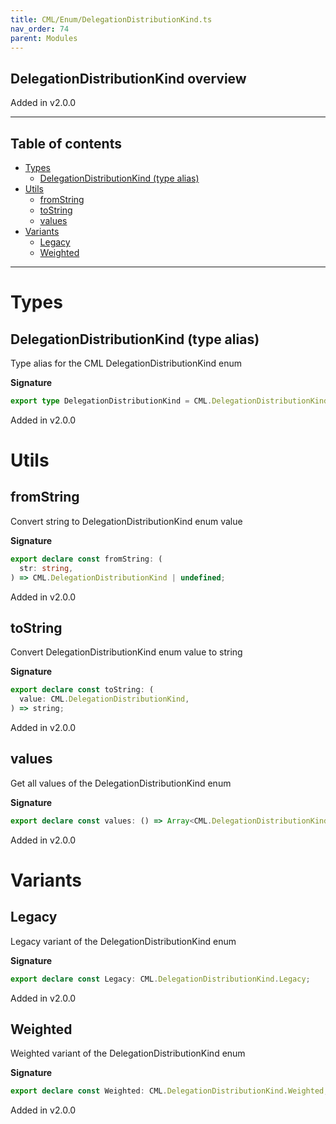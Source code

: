 ```yaml
---
title: CML/Enum/DelegationDistributionKind.ts
nav_order: 74
parent: Modules
---
```


## DelegationDistributionKind overview

Added in v2.0.0

---

<h2 class="text-delta">Table of contents</h2>

- [Types](#types)
  - [DelegationDistributionKind (type alias)](#delegationdistributionkind-type-alias)
- [Utils](#utils)
  - [fromString](#fromstring)
  - [toString](#tostring)
  - [values](#values)
- [Variants](#variants)
  - [Legacy](#legacy)
  - [Weighted](#weighted)

---

# Types

## DelegationDistributionKind (type alias)

Type alias for the CML DelegationDistributionKind enum

**Signature**

```ts
export type DelegationDistributionKind = CML.DelegationDistributionKind;
```

Added in v2.0.0

# Utils

## fromString

Convert string to DelegationDistributionKind enum value

**Signature**

```ts
export declare const fromString: (
  str: string,
) => CML.DelegationDistributionKind | undefined;
```

Added in v2.0.0

## toString

Convert DelegationDistributionKind enum value to string

**Signature**

```ts
export declare const toString: (
  value: CML.DelegationDistributionKind,
) => string;
```

Added in v2.0.0

## values

Get all values of the DelegationDistributionKind enum

**Signature**

```ts
export declare const values: () => Array<CML.DelegationDistributionKind>;
```

Added in v2.0.0

# Variants

## Legacy

Legacy variant of the DelegationDistributionKind enum

**Signature**

```ts
export declare const Legacy: CML.DelegationDistributionKind.Legacy;
```

Added in v2.0.0

## Weighted

Weighted variant of the DelegationDistributionKind enum

**Signature**

```ts
export declare const Weighted: CML.DelegationDistributionKind.Weighted;
```

Added in v2.0.0
